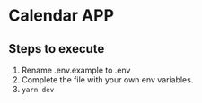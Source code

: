 # Calendar APP

## Steps to execute

1. Rename .env.example to .env
2. Complete the file with your own env variables.
3. `yarn dev`
